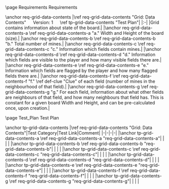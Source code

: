 \page Requirements Requirements

\anchor req-grid-data-contents
|\ref req-grid-data-contents "Grid: Data Contents" &emsp; Version: 1 &emsp; \ref tp-grid-data-contents "Test Plan"|
|:-|
|Grid contains information about state of the board.|
|\anchor req-grid-data-contents-a \ref req-grid-data-contents-a "a." Width and Height of the board (size).|
|\anchor req-grid-data-contents-b \ref req-grid-data-contents-b "b." Total number of mines.|
|\anchor req-grid-data-contents-c \ref req-grid-data-contents-c "c." Information which fields contain mines.|
|\anchor req-grid-data-contents-d \ref req-grid-data-contents-d "d." Information which fields are visible to the player and how many visible fields there are.|
|\anchor req-grid-data-contents-e \ref req-grid-data-contents-e "e." Information which fields are flagged by the player and how many flagged fields there are.|
|\anchor req-grid-data-contents-f \ref req-grid-data-contents-f "f." \ref def-clue "Clue" of each field (number of mines in the neighbourhood of that field).|
|\anchor req-grid-data-contents-g \ref req-grid-data-contents-g "g." For each field, information about what other fields are neighbours of that field, and how many neighbours that field has. This is constant for a given board Width and Height, and can be pre-calculated once, upon creation.|


\page Test_Plan Test Plan

\anchor tp-grid-data-contents
|\ref req-grid-data-contents "Grid: Data Contents"|Test Category|Test Link|Comment|
|-|-|-|-|
|\anchor tp-grid-data-contents-a \ref req-grid-data-contents-a "req-grid-data-contents-a"| | | |
|\anchor tp-grid-data-contents-b \ref req-grid-data-contents-b "req-grid-data-contents-b"| | | |
|\anchor tp-grid-data-contents-c \ref req-grid-data-contents-c "req-grid-data-contents-c"| | | |
|\anchor tp-grid-data-contents-d \ref req-grid-data-contents-d "req-grid-data-contents-d"| | | |
|\anchor tp-grid-data-contents-e \ref req-grid-data-contents-e "req-grid-data-contents-e"| | | |
|\anchor tp-grid-data-contents-f \ref req-grid-data-contents-f "req-grid-data-contents-f"| | | |
|\anchor tp-grid-data-contents-g \ref req-grid-data-contents-g "req-grid-data-contents-g"| | | |
